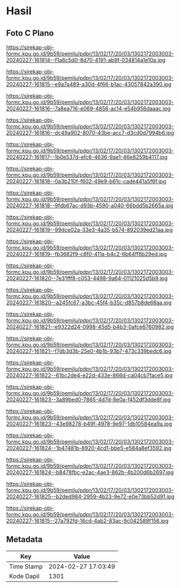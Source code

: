 # Hasil

## Foto C Plano

https://sirekap-obj-formc.kpu.go.id/9b59/pemilu/pdpr/13/02/17/20/03/1302172003003-20240227-161814--f1a8c5d0-8d70-4191-ab9f-034814a1e10a.jpg

https://sirekap-obj-formc.kpu.go.id/9b59/pemilu/pdpr/13/02/17/20/03/1302172003003-20240227-161815--e9a7a489-a30d-4f66-b1ac-43057842a390.jpg

https://sirekap-obj-formc.kpu.go.id/9b59/pemilu/pdpr/13/02/17/20/03/1302172003003-20240227-161816--7a8ea716-e069-4856-ac14-e54b956daaac.jpg

https://sirekap-obj-formc.kpu.go.id/9b59/pemilu/pdpr/13/02/17/20/03/1302172003003-20240227-161816--dc49a902-8070-43be-acc7-d3cd0d7994b6.jpg

https://sirekap-obj-formc.kpu.go.id/9b59/pemilu/pdpr/13/02/17/20/03/1302172003003-20240227-161817--1b0e537d-efc6-4636-9ae1-46e8259b4117.jpg

https://sirekap-obj-formc.kpu.go.id/9b59/pemilu/pdpr/13/02/17/20/03/1302172003003-20240227-161818--0a3b210f-f602-49e9-b61c-cade441a5f6f.jpg

https://sirekap-obj-formc.kpu.go.id/9b59/pemilu/pdpr/13/02/17/20/03/1302172003003-20240227-161818--9fdb67ac-d93b-4590-a040-66bdd5b2665a.jpg

https://sirekap-obj-formc.kpu.go.id/9b59/pemilu/pdpr/13/02/17/20/03/1302172003003-20240227-161819--99dce02a-33e3-4a35-b574-892039ed21aa.jpg

https://sirekap-obj-formc.kpu.go.id/9b59/pemilu/pdpr/13/02/17/20/03/1302172003003-20240227-161819--fb3682f9-c8f0-411a-b4c2-6b64ff8b29ed.jpg

https://sirekap-obj-formc.kpu.go.id/9b59/pemilu/pdpr/13/02/17/20/03/1302172003003-20240227-161820--7e31fff8-c053-4498-9a64-01121025d5b9.jpg

https://sirekap-obj-formc.kpu.go.id/9b59/pemilu/pdpr/13/02/17/20/03/1302172003003-20240227-161820--a245fc67-a3bc-45f4-b35c-d857b8de68aa.jpg

https://sirekap-obj-formc.kpu.go.id/9b59/pemilu/pdpr/13/02/17/20/03/1302172003003-20240227-161821--e9322d24-0998-45d5-b4b3-0afce6760982.jpg

https://sirekap-obj-formc.kpu.go.id/9b59/pemilu/pdpr/13/02/17/20/03/1302172003003-20240227-161821--f7db3d3b-25e0-4b1b-93b7-473c339bedc6.jpg

https://sirekap-obj-formc.kpu.go.id/9b59/pemilu/pdpr/13/02/17/20/03/1302172003003-20240227-161822--61bc2de4-e22d-433e-866d-ca04cb7face5.jpg

https://sirekap-obj-formc.kpu.go.id/9b59/pemilu/pdpr/13/02/17/20/03/1302172003003-20240227-161823--3a89bed0-7865-4d7d-8e0a-f452df3dde8f.jpg

https://sirekap-obj-formc.kpu.go.id/9b59/pemilu/pdpr/13/02/17/20/03/1302172003003-20240227-161823--43e98278-b49f-4978-9e97-1db10584ea9a.jpg

https://sirekap-obj-formc.kpu.go.id/9b59/pemilu/pdpr/13/02/17/20/03/1302172003003-20240227-161824--1b47481b-8920-4cd1-bbe5-e584a8ef3592.jpg

https://sirekap-obj-formc.kpu.go.id/9b59/pemilu/pdpr/13/02/17/20/03/1302172003003-20240227-161824--b8478fbc-e2ac-4ae3-862b-4b200d6b2697.jpg

https://sirekap-obj-formc.kpu.go.id/9b59/pemilu/pdpr/13/02/17/20/03/1302172003003-20240227-161825--b2ded984-2959-4b23-9e72-e0e73bb52d91.jpg

https://sirekap-obj-formc.kpu.go.id/9b59/pemilu/pdpr/13/02/17/20/03/1302172003003-20240227-161815--27a792fd-16cd-4ab2-83ac-9c042588f156.jpg


## Metadata

| Key        | Value               |
| ---------- | ------------------- |
| Time Stamp | 2024-02-27 17:03:49 |
| Kode Dapil | 1301                |




